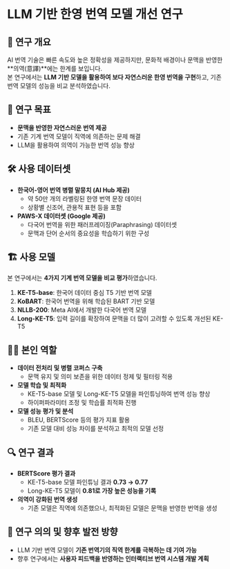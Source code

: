 # LLM 기반 한영 번역 모델 개선 연구

## 📖 연구 개요

AI 번역 기술은 빠른 속도와 높은 정확성을 제공하지만, 문화적 배경이나 문맥을 반영한 **의역(意譯)**에는 한계를 보입니다.  
본 연구에서는 **LLM 기반 모델을 활용하여 보다 자연스러운 한영 번역을 구현**하고, 기존 번역 모델의 성능을 비교 분석하였습니다.

## 🎯 연구 목표

- **문맥을 반영한 자연스러운 번역 제공**
- 기존 기계 번역 모델이 직역에 의존하는 문제 해결
- LLM을 활용하여 의역이 가능한 번역 성능 향상

## 🛠 사용 데이터셋

- **한국어-영어 번역 병렬 말뭉치 (AI Hub 제공)**
  - 약 50만 개의 라벨링된 한영 번역 문장 데이터
  - 상황별 신조어, 관용적 표현 등을 포함
- **PAWS-X 데이터셋 (Google 제공)**
  - 다국어 번역을 위한 패러프레이징(Paraphrasing) 데이터셋
  - 문맥과 단어 순서의 중요성을 학습하기 위한 구성

## 🏗️ 사용 모델

본 연구에서는 **4가지 기계 번역 모델을 비교 평가**하였습니다.

1. **KE-T5-base**: 한국어 데이터 중심 T5 기반 번역 모델
2. **KoBART**: 한국어 번역을 위해 학습된 BART 기반 모델
3. **NLLB-200**: Meta AI에서 개발한 다국어 번역 모델
4. **Long-KE-T5**: 입력 길이를 확장하여 문맥을 더 많이 고려할 수 있도록 개선된 KE-T5

## 🧑‍💻 본인 역할

- **데이터 전처리 및 병렬 코퍼스 구축**
  - 문맥 유지 및 의미 보존을 위한 데이터 정제 및 필터링 적용
- **모델 학습 및 최적화**
  - KE-T5-base 모델 및 Long-KE-T5 모델을 파인튜닝하여 번역 성능 향상
  - 하이퍼파라미터 조정 및 학습률 최적화 진행
- **모델 성능 평가 및 분석**
  - BLEU, BERTScore 등의 평가 지표 활용
  - 기존 모델 대비 성능 차이를 분석하고 최적의 모델 선정

## 🔍 연구 결과

- **BERTScore 평가 결과**
  - KE-T5-base 모델 파인튜닝 결과 **0.73 → 0.77**
  - Long-KE-T5 모델이 **0.81로 가장 높은 성능을 기록**
- **의역이 강화된 번역 생성**
  - 기존 모델은 직역에 의존했으나, 최적화된 모델은 문맥을 반영한 번역을 생성

## 📌 연구 의의 및 향후 발전 방향

- LLM 기반 번역 모델이 **기존 번역기의 직역 한계를 극복하는 데 기여 가능**
- 향후 연구에서는 **사용자 피드백을 반영하는 인터랙티브 번역 시스템 개발 계획**
